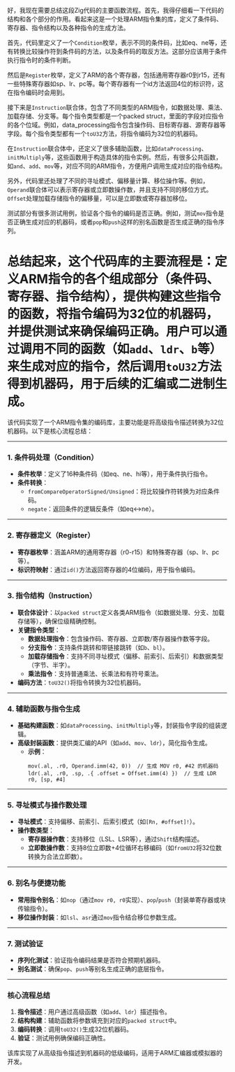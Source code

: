 好，我现在需要总结这段Zig代码的主要函数流程。首先，我得仔细看一下代码的结构和各个部分的作用。看起来这是一个处理ARM指令集的库，定义了条件码、寄存器、指令结构以及各种指令的生成方法。

首先，代码里定义了一个`Condition`枚举，表示不同的条件码，比如eq、ne等，还有转换比较操作符到条件码的方法，以及条件码的取反方法。这部分应该用于条件执行指令时的条件判断。

然后是`Register`枚举，定义了ARM的各个寄存器，包括通用寄存器r0到r15，还有一些特殊寄存器如sp、lr、pc等。每个寄存器有一个id方法返回4位的标识符，这在指令编码时会用到。

接下来是`Instruction`联合体，包含了不同类型的ARM指令，如数据处理、乘法、加载存储、分支等。每个指令类型都是一个packed struct，里面的字段对应指令的各个位域。例如，data_processing指令包含操作码、目标寄存器、源寄存器等字段。每个指令类型都有一个`toU32`方法，将指令编码为32位的机器码。

在`Instruction`联合体中，还定义了很多辅助函数，比如`dataProcessing`、`initMultiply`等，这些函数用于构造具体的指令实例。然后，有很多公共函数，如`and`、`add`、`mov`等，对应不同的ARM指令，方便用户调用生成对应的指令结构。

另外，代码里还处理了不同的寻址模式、偏移量计算、移位操作等。例如，`Operand`联合体可以表示寄存器或立即数操作数，并且支持不同的移位方式。`Offset`处理加载存储指令的偏移量，可以是立即数或寄存器加移位。

测试部分有很多测试用例，验证各个指令的编码是否正确。例如，测试`mov`指令是否正确生成对应的机器码，或者`pop`和`push`这样的别名函数是否生成正确的指令序列。

总结起来，这个代码库的主要流程是：定义ARM指令的各个组成部分（条件码、寄存器、指令结构），提供构建这些指令的函数，将指令编码为32位的机器码，并提供测试来确保编码正确。用户可以通过调用不同的函数（如`add`、`ldr`、`b`等）来生成对应的指令，然后调用`toU32`方法得到机器码，用于后续的汇编或二进制生成。
================================================
该代码实现了一个ARM指令集的编码库，主要功能是将高级指令描述转换为32位机器码。以下是核心流程总结：

---

### 1. **条件码处理（Condition）**
- **条件枚举**：定义了16种条件码（如eq、ne、hi等），用于条件执行指令。
- **条件转换**：
  - `fromCompareOperatorSigned/Unsigned`：将比较操作符转换为对应条件码。
  - `negate`：返回条件的逻辑反条件（如eq↔ne）。

---

### 2. **寄存器定义（Register）**
- **寄存器枚举**：涵盖ARM的通用寄存器（r0-r15）和特殊寄存器（sp、lr、pc等）。
- **标识符映射**：通过`id()`方法返回寄存器的4位编码，用于指令编码。

---

### 3. **指令结构（Instruction）**
- **联合体设计**：以`packed struct`定义各类ARM指令（如数据处理、分支、加载存储等），确保位级精确控制。
- **关键指令类型**：
  - **数据处理指令**：包含操作码、寄存器、立即数/寄存器操作数等字段。
  - **分支指令**：支持条件跳转和带链接跳转（如`b`、`bl`）。
  - **加载存储指令**：支持不同寻址模式（偏移、前索引、后索引）和数据类型（字节、半字）。
  - **乘法指令**：支持普通乘法、长乘法和有符号乘法。
- **编码方法**：`toU32()`将指令转换为32位机器码。

---

### 4. **辅助函数与指令生成**
- **基础构建函数**：如`dataProcessing`、`initMultiply`等，封装指令字段的组装逻辑。
- **高级封装函数**：提供类汇编的API（如`add`、`mov`、`ldr`），简化指令生成。
  - **示例**：
    ```zig
    mov(.al, .r0, Operand.imm(42, 0))  // 生成 MOV r0, #42 的机器码
    ldr(.al, .r0, .sp, .{ .offset = Offset.imm(4) })  // 生成 LDR r0, [sp, #4]
    ```

---

### 5. **寻址模式与操作数处理**
- **寻址模式**：支持偏移、前索引、后索引模式（如`[Rn, #offset]!`）。
- **操作数类型**：
  - **寄存器操作数**：支持移位（LSL、LSR等），通过`Shift`结构描述。
  - **立即数操作数**：支持8位立即数+4位循环右移编码（如`fromU32`将32位数转换为合法立即数）。

---

### 6. **别名与便捷功能**
- **常用指令别名**：如`nop`（通过`mov r0, r0`实现）、`pop`/`push`（封装单寄存器或块传输指令）。
- **移位操作封装**：如`lsl`、`asr`通过`mov`指令结合移位参数生成。

---

### 7. **测试验证**
- **序列化测试**：验证指令编码结果是否符合预期机器码。
- **别名测试**：确保`pop`、`push`等别名生成正确的底层指令。

---

### 核心流程总结
1. **指令描述**：用户通过高级函数（如`add`、`ldr`）描述指令。
2. **结构构建**：辅助函数将参数填充到对应的`packed struct`中。
3. **编码转换**：调用`toU32()`生成32位机器码。
4. **验证**：测试用例确保编码正确性。

该库实现了从高级指令描述到机器码的低级编码，适用于ARM汇编器或模拟器的开发。